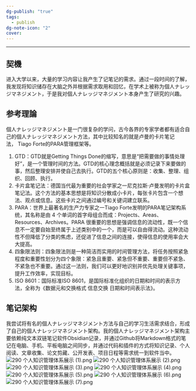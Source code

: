 ```yaml
---
dg-publish: "true"
tags:
  - publish
dg-note-icon: "2"
cover:
---
```



---
## 契機
进入大学以来，大量的学习内容让我产生了记笔记的需求。通过一段时间的了解，我发现将知识储存在大脑之外并根据需求取用和回忆，在学术上被称为個人ナレッジマネジメント，于是我对個人ナレッジマネジメント本身产生了研究的兴趣。

## 参考理論
個人ナレッジマネジメント是一门很复杂的学问，古今各界的专家学者都有适合自己的個人ナレッジマネジメント方法，其中比较知名的就是卢曼的卡片笔记法， Tiago Forte的PARA管理框架等。
1. GTD：GTD就是Getting Things Done的缩写，意思是“把需要做的事情处理好”，是一个管理时间的方法。GTD的核心理念概括就是必须记录下来要做的事，然后整理安排并使自己去执行。GTD的五个核心原则是：收集、整理、组织、回顾、执行。
2. 卡片盒笔记法：德国当代最为重要的社会学家之一尼克拉斯·卢曼发明的卡片盒笔记法。这个方法的基本思想是将知识分散成小卡片，每张卡片包含一个想法、观点或信息。这些卡片之间通过编号和关键词建立联系。
3. PARA：世界上最著名的生产力专家之一Tiago Forte发明的PARA笔记架构系统，其名称是由 4 个单词的首字母组合而成：Projects、Areas、Resources、Archives。PARA 很重要的思想是强调信息的流动性，既一个信息不一定要自始至终属于上述类别中的一个，而是可以自由得流动。这种流动性不但降低了分类的焦虑，还促进了信息之间的连接，使得信息的使用率会大大提高。
4. 四象限法则：四象限法则是一种简洁而实用的时间管理方法，将任务按照紧急程度和重要性划分为四个象限：紧急且重要、紧急但不重要、重要但不紧急、不紧急也不重要。通过这一法则，我们可以更好地识别并优先处理关键事项，提升工作效率，实现目标。
5. ISO 8601：国际标准ISO 8601，是国际标准化组织的日期和时间的表示方法，全称为《数据元和交换格式 信息交换 日期和时间表示法》。

## 笔记架构
我尝试将有名的個人ナレッジマネジメント方法与自己的学习生活需求结合，形成了自己的個人ナレッジマネジメント架构。我的個人ナレッジマネジメント架构主要依赖纯文本双链笔记软件Obsidian记录，并通过Github将Markdown格式的笔记在电脑、手机、平板电脑之间同步，并通过代码和插件的方式将知识记录、个人阅读、文章收集、论文剪藏、公开发表、项目日程等需求统一到软件当中。
![290 个人知识管理体系展示 (1).png](/img/user/700.Attachments/290%20%E4%B8%AA%E4%BA%BA%E7%9F%A5%E8%AF%86%E7%AE%A1%E7%90%86%E4%BD%93%E7%B3%BB%E5%B1%95%E7%A4%BA%20(1).png)
![290 个人知识管理体系展示 (2).png](/img/user/700.Attachments/290%20%E4%B8%AA%E4%BA%BA%E7%9F%A5%E8%AF%86%E7%AE%A1%E7%90%86%E4%BD%93%E7%B3%BB%E5%B1%95%E7%A4%BA%20(2).png)
![290 个人知识管理体系展示 (3).png](/img/user/700.Attachments/290%20%E4%B8%AA%E4%BA%BA%E7%9F%A5%E8%AF%86%E7%AE%A1%E7%90%86%E4%BD%93%E7%B3%BB%E5%B1%95%E7%A4%BA%20(3).png)
![290 个人知识管理体系展示 (4).png](/img/user/700.Attachments/290%20%E4%B8%AA%E4%BA%BA%E7%9F%A5%E8%AF%86%E7%AE%A1%E7%90%86%E4%BD%93%E7%B3%BB%E5%B1%95%E7%A4%BA%20(4).png)
![290 个人知识管理体系展示 (5).png](/img/user/700.Attachments/290%20%E4%B8%AA%E4%BA%BA%E7%9F%A5%E8%AF%86%E7%AE%A1%E7%90%86%E4%BD%93%E7%B3%BB%E5%B1%95%E7%A4%BA%20(5).png)
![290 个人知识管理体系展示 (6).png](/img/user/700.Attachments/290%20%E4%B8%AA%E4%BA%BA%E7%9F%A5%E8%AF%86%E7%AE%A1%E7%90%86%E4%BD%93%E7%B3%BB%E5%B1%95%E7%A4%BA%20(6).png)
![290 个人知识管理体系展示 (7).png](/img/user/700.Attachments/290%20%E4%B8%AA%E4%BA%BA%E7%9F%A5%E8%AF%86%E7%AE%A1%E7%90%86%E4%BD%93%E7%B3%BB%E5%B1%95%E7%A4%BA%20(7).png)